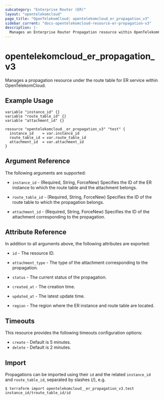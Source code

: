 ```yaml
---
subcategory: "Enterprise Router (ER)"
layout: "opentelekomcloud"
page_title: "OpenTelekomCloud: opentelekomcloud_er_propagation_v3"
sidebar_current: "docs-opentelekomcloud-resource-er-propagation-v3"
description: |-
  Manages an Enterprise Router Propagation resource within OpenTelekomCloud.
---
```

# opentelekomcloud_er_propagation_v3

Manages a propagation resource under the route table for ER service within OpenTelekomCloud.

## Example Usage

```hcl
variable "instance_id" {}
variable "route_table_id" {}
variable "attachment_id" {}

resource "opentelekomcloud__er_propagation_v3" "test" {
  instance_id    = var.instance_id
  route_table_id = var.route_table_id
  attachment_id  = var.attachment_id
}
```

## Argument Reference

The following arguments are supported:

* `instance_id` - (Required, String, ForceNew) Specifies the ID of the ER instance to which the route table and the
  attachment belongs.

* `route_table_id` - (Required, String, ForceNew) Specifies the ID of the route table to which the propagation
  belongs.

* `attachment_id` - (Required, String, ForceNew) Specifies the ID of the attachment corresponding to the propagation.

## Attribute Reference

In addition to all arguments above, the following attributes are exported:

* `id` - The resource ID.

* `attachment_type` - The type of the attachment corresponding to the propagation.

* `status` - The current status of the propagation.

* `created_at` - The creation time.

* `updated_at` - The latest update time.

* `region` - The region where the ER instance and route table are located.

## Timeouts

This resource provides the following timeouts configuration options:

* `create` - Default is 5 minutes.
* `delete` - Default is 2 minutes.

## Import

Propagations can be imported using their `id` and the related `instance_id` and `route_table_id`, separated by
slashes (/), e.g.

```
$ terraform import opentelekomcloud__er_propagation_v3.test instance_id/troute_table_id/id
```
